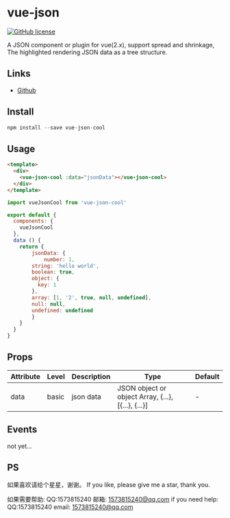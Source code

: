 # vue-json

[![GitHub license](https://img.shields.io/badge/license-MIT-blue.svg)](https://github.com/leezng/vue-json-pretty/blob/master/LICENSE)

A JSON component or plugin for vue(2.x), support spread and shrinkage, The highlighted rendering JSON data as a tree structure.

## Links

- [Github](https://github.com/5SSS/vue-json)

## Install

```js
npm install --save vue-json-cool
```

## Usage

```html
<template>
  <div>
    <vue-json-cool :data="jsonData"></vue-json-cool>
  </div>
</template>
```

```js
import vueJsonCool from 'vue-json-cool'

export default {
  components: {
    vueJsonCool
  },
  data () {
  	return {
  		jsonData: {
  			number: 1,
        string: 'hello world',
        boolean: true,
        object: {
          key: 1
        },
        array: [1, '2', true, null, undefined],
        null: null,
        undefined: undefined
  		}
  	}
  }
}
```

## Props

| Attribute | Level | Description | Type | Default |
|-------- |-------- |-------- |-------- | -------- |
| data | basic | json data | JSON object or object Array, {...}, [{...}, {...}] | - |

## Events

not yet...

## PS

如果喜欢请给个星星，谢谢。
If you like, please give me a star, thank you.

如果需要帮助: QQ:1573815240 邮箱: 1573815240@qq.com
if you need help: QQ:1573815240 email: 1573815240@qq.com